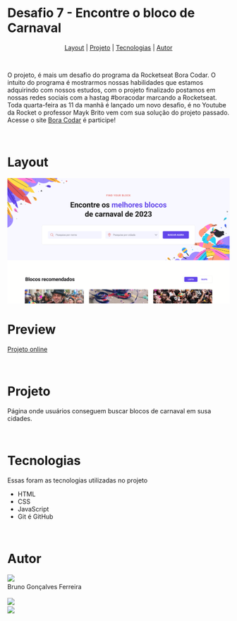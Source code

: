 # Desafio 7 - Encontre o bloco de Carnaval

<p align="center">
  <a href="#layout">Layout</a> |
  <a href="#projeto">Projeto</a> |
  <a href="#tecnologias">Tecnologias</a> |
  <a href="#autor">Autor</a>
</p>

<br>

O projeto, é mais um desafio do programa da Rocketseat Bora Codar. O intuito do programa é mostrarmos nossas habilidades que estamos adquirindo com nossos estudos, com o projeto finalizado postamos em nossas redes sociais com a hastag #boracodar marcando a Rocketseat. Toda quarta-feira as 11 da manhã é lançado um novo desafio, é no Youtube da Rocket o professor Mayk Brito vem com sua solução do projeto passado. Acesse o site <a href="https://www.boracodar.dev">Bora Codar</a> é participe!

<br>

# Layout

<img src=".github/preview.svg" />

<br>

# Preview

<a href="">Projeto online</a>

<br>

# Projeto

Página onde usuários conseguem buscar blocos de carnaval em susa cidades.

<br>

# Tecnologias

Essas foram as tecnologias utilizadas no projeto

- HTML
- CSS
- JavaScript
- Git é GitHub

<br>

# Autor

<img width="90px" src="https://github.com/brunogoncalvesferreira.png">
<br>
Bruno Gonçalves Ferreira
<br>
<br>
<a href="mailto:brunogoncalvesferreira@outlook.com" target="_blank">
  <img src="https://img.shields.io/badge/Microsoft_Outlook-0078D4?style=for-the-badge&logo=microsoft-outlook&logoColor=white" />
</a>
<br>
<a href="https://www.linkedin.com/in/bruno-goncalves-ferreira" target="_blank">
  <img src="https://img.shields.io/badge/-linkedin-0A66C2?style=for-the-badge&logo=linkedin" />
</a>
